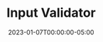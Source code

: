 ---
layout: ext_single
title: Input Validator
slug: input-validator
desc: Validate your viewers input, such as checking for valid URLs, safe images or using regex.
category: utilities
date: '2023-01-07T00:00:00-05:00'
permalink: extensions/utilities/:slug
download_url: https://christinak.itch.io/input-validator
developer_name: Christina K.
developer_url: https://docs.christinak.ca/
icon_local: input_validator.png
screenshots_local: input_validator_ss.png
trailer: https://www.youtube.com/embed/zo-PAYc0yRs
version: 1.3
sammi_version: 2022.5.3 and up
platform: Any
overview: |
    Allows you to validate your viewers input, supports regex as well. 

    ##### Features
    **URL Validator**
    - Is URL, Is Image URL, Is Safe Image URL, Is YouTube Video URL   

    **String Validator**
    - Is Alphanumeric,Is Alpha, Is Numeric, Is Ascii, Is Base64, Is Email, Is Hexadecimal, Is Hex Color, Is JSON      

    **Profanity Validator**
    - default English dictionaty, option to add custom words, choose your own replacement character/word     

    **Regex Validator**
    - Replace, Search, Match and Test

    *Safe Image Validator requires a Google Cloud Account and an API key. Free quota of 1000 validations/month.*
setup_url: https://docs.christinak.ca/docs/extensions/input-validator#setup
privacy_collect: false
---